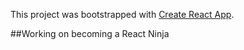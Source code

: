 This project was bootstrapped with [Create React App](https://github.com/facebook/create-react-app).

##Working on becoming a React Ninja
